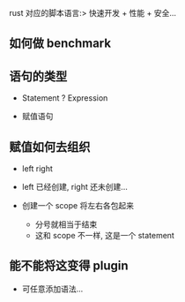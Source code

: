 rust 对应的脚本语言:> 快速开发 + 性能 + 安全...

## 如何做 benchmark

## 语句的类型

- Statement ? Expression

- 赋值语句

## 赋值如何去组织

- left right
- left 已经创建, right 还未创建...
- 创建一个 scope 将左右各包起来

  - 分号就相当于结束
  - 这和 scope 不一样, 这是一个 statement

## 能不能将这变得 plugin

- 可任意添加语法...
